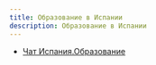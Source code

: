 ```yaml
---
title: Образование в Испании
description: Образование в Испании
---
```


- [Чат Испания.Образование](https://t.me/esp_educacion)